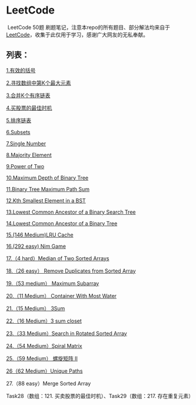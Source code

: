 # LeetCode
​		LeetCode 50题 刷题笔记，注意本repo的所有题目、部分解法均来自于[LeetCode](https://leetcode-cn.com/problemset/all/)，收集于此仅用于学习，感谢广大网友的无私奉献。

## 列表：

[1.有效的括号](https://github.com/JessonKang/LeetCode-50-/blob/master/Task%201%EF%BC%9A%E6%9C%89%E6%95%88%E7%9A%84%E6%8B%AC%E5%8F%B7.md)

[2.寻找数组中第K个最大元素](https://github.com/JessonKang/LeetCode-50-/blob/master/Task%202%EF%BC%9A215.%20%E6%95%B0%E7%BB%84%E4%B8%AD%E7%9A%84%E7%AC%ACK%E4%B8%AA%E6%9C%80%E5%A4%A7%E5%85%83%E7%B4%A0.md)

[3.合并K个有序链表](https://github.com/JessonKang/LeetCode-50-/blob/master/Task%203%EF%BC%9A23.%20%E5%90%88%E5%B9%B6K%E4%B8%AA%E6%8E%92%E5%BA%8F%E9%93%BE%E8%A1%A8.md)

[4.买股票的最佳时机](https://github.com/JessonKang/LeetCode-50-/blob/master/Task%204%EF%BC%9A122.%20%E4%B9%B0%E5%8D%96%E8%82%A1%E7%A5%A8%E7%9A%84%E6%9C%80%E4%BD%B3%E6%97%B6%E6%9C%BA%20II.md)

[5.排序链表](https://github.com/JessonKang/LeetCode-50-/blob/master/Task%205%EF%BC%9A148.%20%E6%8E%92%E5%BA%8F%E9%93%BE%E8%A1%A8.md)

[6.Subsets](https://github.com/JessonKang/LeetCode-50-/blob/master/Task%206%EF%BC%9ASubsets.md)

[7.Single Number](https://github.com/JessonKang/LeetCode-50-/blob/master/Task%207%EF%BC%9A136.%20Single%20Number.md)

[8.Majority Element](https://github.com/JessonKang/LeetCode-50-/blob/master/Task%208%EF%BC%9A169.%20Majority%20Element.md)

[9.Power of Two](https://github.com/JessonKang/LeetCode-50-/blob/master/Task%209%EF%BC%9APower%20of%20Two.md)

[10.Maximum Depth of Binary Tree](https://github.com/JessonKang/LeetCode-50-/blob/master/Task%2010%EF%BC%9A104.%20Maximum%20Depth%20of%20Binary%20Tree.md)

[11.Binary Tree Maximum Path Sum](https://github.com/JessonKang/LeetCode-50-/blob/master/Task%2011%EF%BC%9A124.%20Binary%20Tree%20Maximum%20Path%20Sum.md)

[12.Kth Smallest Element in a BST](https://github.com/JessonKang/LeetCode-50-/blob/master/Task%2012%EF%BC%9A230.%20Kth%20Smallest%20Element%20in%20a%20BST.md)

[13.Lowest Common Ancestor of a Binary Search Tree](https://github.com/JessonKang/LeetCode-50-/blob/master/task%2013-50/Task%2013%EF%BC%9A235.%20Lowest%20Common%20Ancestor%20of%20a%20Binary%20Search%20Tree.md)

[14.Lowest Common Ancestor of a Binary Tree](https://github.com/JessonKang/LeetCode-50-/blob/master/task%2013-50/Task%2014%EF%BC%9A236.%20Lowest%20Common%20Ancestor%20of%20a%20Binary%20Tree.md)

[15.(146 Medium)LRU Cache](https://github.com/JessonKang/LeetCode-50-/blob/master/task%2013-50/task%2015%EF%BC%88M%EF%BC%89%EF%BC%9A%20146.%20LRU%20Cache.md)

[16.(292 easy) Nim Game](https://github.com/JessonKang/LeetCode-50-/blob/master/task%2013-50/Task%2016%EF%BC%9A292.%20Nim%20Game.md)

[17.（4 hard）Median of Two Sorted Arrays](https://github.com/JessonKang/LeetCode-50-/blob/master/task%2013-50/Task%2017%EF%BC%9A4.%20Median%20of%20Two%20Sorted%20Arrays.md)

[18.（26 easy） Remove Duplicates from Sorted Array](https://github.com/JessonKang/LeetCode-50-/blob/master/task%2013-50/Task%2018%EF%BC%9A26.%EF%BC%88easy%EF%BC%89%20Remove%20Duplicates%20from%20Sorted%20Array.md)

[19.（53 medium） Maximum Subarray](https://github.com/JessonKang/LeetCode-50-/blob/master/task%2013-50/Task%2019%EF%BC%9A53.%20Maximum%20Subarray.md)

[20.（11 Medium） Container With Most Water](https://github.com/JessonKang/LeetCode-50-/blob/master/task%2013-50/Task%2020%EF%BC%9A11.%EF%BC%88Medium%EF%BC%89%20Container%20With%20Most%20Water.md)

[21.（15 Medium） 3Sum](https://github.com/JessonKang/LeetCode-50-/blob/master/task%2013-50/Task%2021%EF%BC%9A15.%EF%BC%88Medium%EF%BC%89%203Sum.md)

[22.（16 Medium）3 sum closet](https://github.com/JessonKang/LeetCode-50-/blob/master/task%2013-50/Task%2022%EF%BC%9A16.%203Sum%20Closest.md) 

[23.（33 Medium）Search in Rotated Sorted Array](https://github.com/JessonKang/LeetCode-50-/blob/master/task%2013-50/Task%2023%EF%BC%9A%20%EF%BC%88Medium%EF%BC%8933.%20Search%20in%20Rotated%20Sorted%20Array.md)

[24.（54 Medium）Spiral Matrix](https://github.com/JessonKang/LeetCode-50-/blob/master/task%2013-50/Task%2024%EF%BC%9A54.%20Spiral%20Matrix.md)

[25.（59 Medium） 螺旋矩阵 II](https://github.com/JessonKang/LeetCode-50-/blob/master/task%2013-50/Task%2025%EF%BC%9A59.%20%E8%9E%BA%E6%97%8B%E7%9F%A9%E9%98%B5%20II.md)

[26（62 Medium）Unique Paths](https://github.com/JessonKang/LeetCode-50-/blob/master/task%2013-50/Task%2026%EF%BC%9A62.%20Unique%20Paths.md)

27.（88 easy）Merge Sorted Array

Task28（数组：121. 买卖股票的最佳时机）、Task29（数组：217. 存在重复元素）